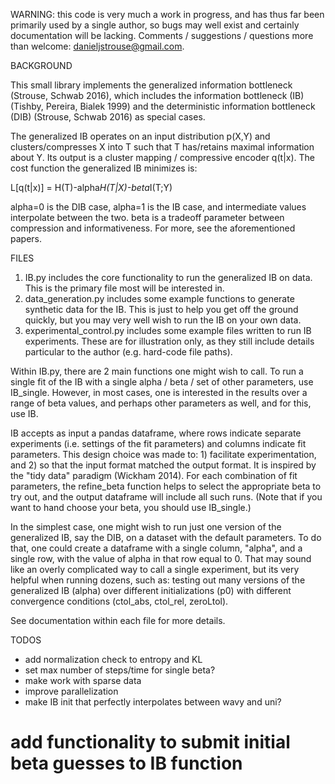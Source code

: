 WARNING: this code is very much a work in progress, and has thus far been primarily used by a single author, so bugs may well exist and certainly documentation will be lacking. Comments / suggestions / questions more than welcome: danieljstrouse@gmail.com.

BACKGROUND

This small library implements the generalized information bottleneck (Strouse, Schwab 2016), which includes the information bottleneck (IB) (Tishby, Pereira, Bialek 1999) and the deterministic information bottleneck (DIB) (Strouse, Schwab 2016) as special cases.

The generalized IB operates on an input distribution p(X,Y) and clusters/compresses X into T such that T has/retains maximal information about Y. Its output is a cluster mapping / compressive encoder q(t|x). The cost function the generalized IB minimizes is:

L[q(t|x)] = H(T)-alpha*H(T|X)-beta*I(T;Y)

alpha=0 is the DIB case, alpha=1 is the IB case, and intermediate values interpolate between the two. beta is a tradeoff parameter between compression and informativeness. For more, see the aforementioned papers.

FILES
 
1) IB.py includes the core functionality to run the generalized IB on data. This is the primary file most will be interested in.
2) data_generation.py includes some example functions to generate synthetic data for the IB. This is just to help you get off the ground quickly, but you may very well wish to run the IB on your own data.
3) experimental_control.py includes some example files written to run IB experiments. These are for illustration only, as they still include details particular to the author (e.g. hard-code file paths).

Within IB.py, there are 2 main functions one might wish to call. To run a single fit of the IB with a single alpha / beta / set of other parameters, use IB_single. However, in most cases, one is interested in the results over a range of beta values, and perhaps other parameters as well, and for this, use IB.

IB accepts as input a pandas dataframe, where rows indicate separate experiments (i.e. settings of the fit parameters) and columns indicate fit parameters. This design choice was made to: 1) facilitate experimentation, and 2) so that the input format matched the output format. It is inspired by the "tidy data" paradigm (Wickham 2014). For each combination of fit parameters, the refine_beta function helps to select the appropriate beta to try out, and the output dataframe will include all such runs. (Note that if you want to hand choose your beta, you should use IB_single.)

In the simplest case, one might wish to run just one version of the generalized IB, say the DIB, on a dataset with the default parameters. To do that, one could create a dataframe with a single column, "alpha", and a single row, with the value of alpha in that row equal to 0. That may sound like an overly complicated way to call a single experiment, but its very helpful when running dozens, such as: testing out many versions of the generalized IB (alpha) over different initializations (p0) with different convergence conditions (ctol_abs, ctol_rel, zeroLtol).

See documentation within each file for more details.

TODOS
- add normalization check to entropy and KL
- set max number of steps/time for single beta?
- make work with sparse data
- improve parallelization
- make IB init that perfectly interpolates between wavy and uni?
# add functionality to submit initial beta guesses to IB function